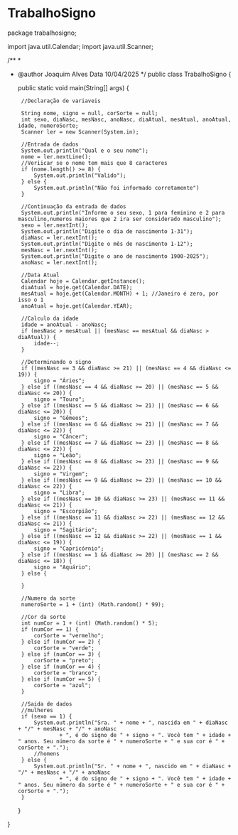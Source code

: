 # TrabalhoSigno
package trabalhosigno;

import java.util.Calendar;
import java.util.Scanner;

/**
 *
 * @author Joaquim Alves Data 10/04/2025
 */
public class TrabalhoSigno {

    public static void main(String[] args) {
   
        //Declaração de variaveis

        String nome, signo = null, corSorte = null;
        int sexo, diaNasc, mesNasc, anoNasc, diaAtual, mesAtual, anoAtual, idade, numeroSorte;
        Scanner ler = new Scanner(System.in);

        //Entrada de dados
        System.out.println("Qual e o seu nome");
        nome = ler.nextLine();
        //Veriicar se o nome tem mais que 8 caracteres
        if (nome.length() >= 8) {
            System.out.println("Valido");
        } else {
            System.out.println("Não foi informado corretamente")
        }  

        //Continuação da entrada de dados
        System.out.println("Informe o seu sexo, 1 para feminino e 2 para masculino,numeros maiores que 2 ira ser considerado masculino");
        sexo = ler.nextInt();
        System.out.println("Digite o dia de nascimento 1-31");
        diaNasc = ler.nextInt();
        System.out.println("Digite o mês de nascimento 1-12");
        mesNasc = ler.nextInt();
        System.out.println("Digite o ano de nascimento 1900-2025");
        anoNasc = ler.nextInt();

        //Data Atual
        Calendar hoje = Calendar.getInstance();
        diaAtual = hoje.get(Calendar.DATE);
        mesAtual = hoje.get(Calendar.MONTH) + 1; //Janeiro é zero, por isso o 1
        anoAtual = hoje.get(Calendar.YEAR);

        //Calculo da idade
        idade = anoAtual - anoNasc;
        if (mesNasc > mesAtual || (mesNasc == mesAtual && diaNasc > diaAtual)) {
            idade--;
        }

        //Determinando o signo
        if ((mesNasc == 3 && diaNasc >= 21) || (mesNasc == 4 && diaNasc <= 19)) {
            signo = "Áries";
        } else if ((mesNasc == 4 && diaNasc >= 20) || (mesNasc == 5 && diaNasc <= 20)) {
            signo = "Touro";
        } else if ((mesNasc == 5 && diaNasc >= 21) || (mesNasc == 6 && diaNasc <= 20)) {
            signo = "Gêmeos";
        } else if ((mesNasc == 6 && diaNasc >= 21) || (mesNasc == 7 && diaNasc <= 22)) {
            signo = "Câncer";
        } else if ((mesNasc == 7 && diaNasc >= 23) || (mesNasc == 8 && diaNasc <= 22)) {
            signo = "Leão";
        } else if ((mesNasc == 8 && diaNasc >= 23) || (mesNasc == 9 && diaNasc <= 22)) {
            signo = "Virgem";
        } else if ((mesNasc == 9 && diaNasc >= 23) || (mesNasc == 10 && diaNasc <= 22)) {
            signo = "Libra";
        } else if ((mesNasc == 10 && diaNasc >= 23) || (mesNasc == 11 && diaNasc <= 21)) {
            signo = "Escorpião";
        } else if ((mesNasc == 11 && diaNasc >= 22) || (mesNasc == 12 && diaNasc <= 21)) {
            signo = "Sagitário";
        } else if ((mesNasc == 12 && diaNasc >= 22) || (mesNasc == 1 && diaNasc <= 19)) {
            signo = "Capricórnio";
        } else if ((mesNasc == 1 && diaNasc >= 20) || (mesNasc == 2 && diaNasc <= 18)) {
            signo = "Aquário";
        } else {

        }

        //Numero da sorte
        numeroSorte = 1 + (int) (Math.random() * 99);

        //Cor da sorte
        int numCor = 1 + (int) (Math.random() * 5);
        if (numCor == 1) {
            corSorte = "vermelho";
        } else if (numCor == 2) {
            corSorte = "verde";
        } else if (numCor == 3) {
            corSorte = "preto";
        } else if (numCor == 4) {
            corSorte = "branco";
        } else if (numCor == 5) {
            corSorte = "azul";
        }

        //Saida de dados
        //mulheres
        if (sexo == 1) {
            System.out.println("Sra. " + nome + ", nascida em " + diaNasc + "/" + mesNasc + "/" + anoNasc
                    + ", é do signo de " + signo + ". Você tem " + idade + " anos. Seu número da sorte é " + numeroSorte + " e sua cor é " + corSorte + ".");
            //homens
        } else {
            System.out.println("Sr. " + nome + ", nascido em " + diaNasc + "/" + mesNasc + "/" + anoNasc
                    + ", é do signo de " + signo + ". Você tem " + idade + " anos. Seu número da sorte é " + numeroSorte + " e sua cor é " + corSorte + ".");
        }
    }

}
